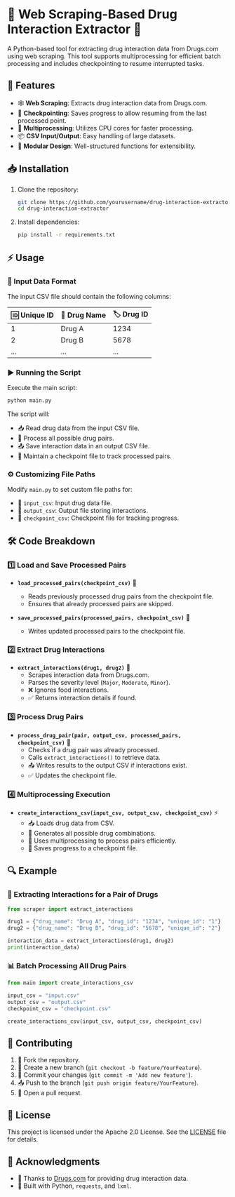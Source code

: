 # 🚀 Web Scraping-Based Drug Interaction Extractor 💊

A Python-based tool for extracting drug interaction data from Drugs.com using web scraping. This tool supports multiprocessing for efficient batch processing and includes checkpointing to resume interrupted tasks.

## 🌟 Features

- 🕸️ **Web Scraping**: Extracts drug interaction data from Drugs.com.
- 🔄 **Checkpointing**: Saves progress to allow resuming from the last processed point.
- 🚀 **Multiprocessing**: Utilizes CPU cores for faster processing.
- 📦 **CSV Input/Output**: Easy handling of large datasets.
- 🧩 **Modular Design**: Well-structured functions for extensibility.

## 📥 Installation

1. Clone the repository:
   ```bash
   git clone https://github.com/yourusername/drug-interaction-extractor.git
   cd drug-interaction-extractor
   ```

2. Install dependencies:
   ```bash
   pip install -r requirements.txt
   ```

## ⚡ Usage

### 📑 Input Data Format

The input CSV file should contain the following columns:

| 🆔 Unique ID | 💊 Drug Name | 🏷️ Drug ID |
|-------------|-------------|-----------|
| 1           | Drug A      | 1234      |
| 2           | Drug B      | 5678      |
| ...         | ...         | ...       |

### ▶️ Running the Script

Execute the main script:
```bash
python main.py
```

The script will:
- 📥 Read drug data from the input CSV file.
- 🔄 Process all possible drug pairs.
- 📤 Save interaction data in an output CSV file.
- 📌 Maintain a checkpoint file to track processed pairs.

### ⚙️ Customizing File Paths

Modify `main.py` to set custom file paths for:
- 📂 `input_csv`: Input drug data file.
- 📂 `output_csv`: Output file storing interactions.
- 📂 `checkpoint_csv`: Checkpoint file for tracking progress.

## 🛠️ Code Breakdown

### 1️⃣ Load and Save Processed Pairs

- **`load_processed_pairs(checkpoint_csv)`** 📝
  - Reads previously processed drug pairs from the checkpoint file.
  - Ensures that already processed pairs are skipped.

- **`save_processed_pairs(processed_pairs, checkpoint_csv)`** 💾
  - Writes updated processed pairs to the checkpoint file.

### 2️⃣ Extract Drug Interactions

- **`extract_interactions(drug1, drug2)`** 🔬
  - Scrapes interaction data from Drugs.com.
  - Parses the severity level (`Major`, `Moderate`, `Minor`).
  - ❌ Ignores food interactions.
  - ✅ Returns interaction details if found.

### 3️⃣ Process Drug Pairs

- **`process_drug_pair(pair, output_csv, processed_pairs, checkpoint_csv)`** 🔄
  - Checks if a drug pair was already processed.
  - Calls `extract_interactions()` to retrieve data.
  - 📤 Writes results to the output CSV if interactions exist.
  - ✅ Updates the checkpoint file.

### 4️⃣ Multiprocessing Execution

- **`create_interactions_csv(input_csv, output_csv, checkpoint_csv)`** ⚡
  - 📥 Loads drug data from CSV.
  - 🔄 Generates all possible drug combinations.
  - 🚀 Uses multiprocessing to process pairs efficiently.
  - 📌 Saves progress to a checkpoint file.

## 🔍 Example

### 🧐 Extracting Interactions for a Pair of Drugs

```python
from scraper import extract_interactions

drug1 = {"drug_name": "Drug A", "drug_id": "1234", "unique_id": "1"}
drug2 = {"drug_name": "Drug B", "drug_id": "5678", "unique_id": "2"}

interaction_data = extract_interactions(drug1, drug2)
print(interaction_data)
```

### 📊 Batch Processing All Drug Pairs

```python
from main import create_interactions_csv

input_csv = "input.csv"
output_csv = "output.csv"
checkpoint_csv = "checkpoint.csv"

create_interactions_csv(input_csv, output_csv, checkpoint_csv)
```

## 🤝 Contributing

1. 🍴 Fork the repository.
2. 🌱 Create a new branch (`git checkout -b feature/YourFeature`).
3. 📝 Commit your changes (`git commit -m 'Add new feature'`).
4. 📤 Push to the branch (`git push origin feature/YourFeature`).
5. 🔄 Open a pull request.

## 📜 License

This project is licensed under the Apache 2.0 License. See the [LICENSE](LICENSE) file for details.

## 🙏 Acknowledgments

- 🎉 Thanks to [Drugs.com](https://www.drugs.com) for providing drug interaction data.
- 🐍 Built with Python, `requests`, and `lxml`.
